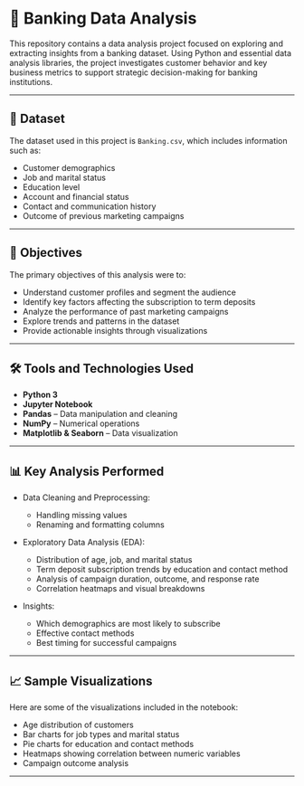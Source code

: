 # 🏦 Banking Data Analysis

This repository contains a data analysis project focused on exploring and extracting insights from a banking dataset. Using Python and essential data analysis libraries, the project investigates customer behavior and key business metrics to support strategic decision-making for banking institutions.

---

## 📁 Dataset

The dataset used in this project is `Banking.csv`, which includes information such as:

* Customer demographics
* Job and marital status
* Education level
* Account and financial status
* Contact and communication history
* Outcome of previous marketing campaigns

---

## 🧠 Objectives

The primary objectives of this analysis were to:

* Understand customer profiles and segment the audience
* Identify key factors affecting the subscription to term deposits
* Analyze the performance of past marketing campaigns
* Explore trends and patterns in the dataset
* Provide actionable insights through visualizations

---

## 🛠️ Tools and Technologies Used

* **Python 3**
* **Jupyter Notebook**
* **Pandas** – Data manipulation and cleaning
* **NumPy** – Numerical operations
* **Matplotlib & Seaborn** – Data visualization

---

## 📊 Key Analysis Performed

* Data Cleaning and Preprocessing:

  * Handling missing values
  * Renaming and formatting columns
* Exploratory Data Analysis (EDA):

  * Distribution of age, job, and marital status
  * Term deposit subscription trends by education and contact method
  * Analysis of campaign duration, outcome, and response rate
  * Correlation heatmaps and visual breakdowns
* Insights:

  * Which demographics are most likely to subscribe
  * Effective contact methods
  * Best timing for successful campaigns

---


## 📈 Sample Visualizations

Here are some of the visualizations included in the notebook:

* Age distribution of customers
* Bar charts for job types and marital status
* Pie charts for education and contact methods
* Heatmaps showing correlation between numeric variables
* Campaign outcome analysis

---
